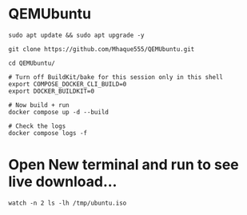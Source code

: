 # QEMUbuntu

```
sudo apt update && sudo apt upgrade -y 

git clone https://github.com/Mhaque555/QEMUbuntu.git

cd QEMUbuntu/

# Turn off BuildKit/bake for this session only in this shell
export COMPOSE_DOCKER_CLI_BUILD=0
export DOCKER_BUILDKIT=0

# Now build + run
docker compose up -d --build

# Check the logs
docker compose logs -f
```
# Open New terminal and run to see live download...
```
watch -n 2 ls -lh /tmp/ubuntu.iso
```
